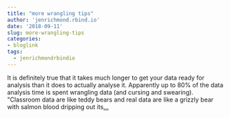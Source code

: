 ```yaml
---
title: "more wrangling tips"
author: 'jenrichmond.rbind.io'
date: '2018-09-11'
slug: more-wrangling-tips
categories:
- bloglink
tags:
  - jenrichmondrbindio
---
```


It is definitely true that it takes much longer to get your data ready for analysis than it does to actually analyse it. Apparently up to 80% of the data analysis time is spent wrangling data (and cursing and swearing). "Classroom data are like teddy bears and real data are like a grizzly bear with salmon blood dripping out its[... <i class="fas fa-external-link-alt"></i>](http://jenrichmond.rbind.io/post/more-wrangling-tips/)

